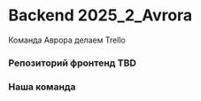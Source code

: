 # Backend 2025_2_Avrora
Команда Аврора делаем Trello

### Репозиторий фронтенд TBD

### Наша команда
